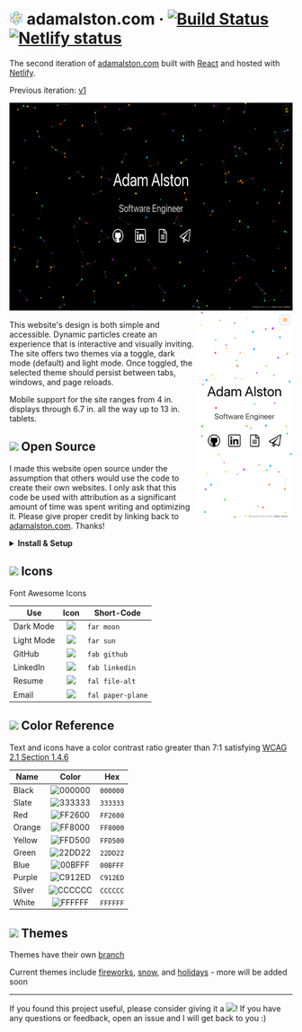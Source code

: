 # <img src="public/favicon.svg" alt="atom" height="24"> adamalston<span></span>.com &middot; [![Build Status](https://img.shields.io/circleci/build/gh/adamalston/v2?label=build)](https://app.circleci.com/pipelines/github/adamalston/v2) [![Netlify status](https://img.shields.io/netlify/332bbd91-59b7-4091-8781-6f41330399b4)](https://app.netlify.com/sites/adamalston/deploys)

The second iteration of [adamalston.com](https://www.adamalston.com) built with [React](https://reactjs.org/) and hosted with [Netlify](https://www.netlify.com/).

Previous iteration: [v1](https://github.com/adamalston/v1)

<img float="left" height="370" src="images/desktop.png" alt="Desktop Preview" role="img" aria-label="desktop screenshot"> <img align="right" height="370" src="images/mobile.png" alt="Mobile Preview" role="img" aria-label="mobile screenshot">

This website's design is both simple and accessible. Dynamic particles create an experience that is interactive and visually inviting. The site offers two themes via a toggle, dark mode (default) and light mode. Once toggled, the selected theme should persist between tabs, windows, and page reloads.

Mobile support for the site ranges from 4 in. displays through 6.7 in. all the way up to 13 in. tablets.

## <img src="https://git.io/JUnUc" height="18"> Open Source

I made this website open source under the assumption that others would use the code to create their own websites. I only ask that this code be used with attribution as a significant amount of time was spent writing and optimizing it. Please give proper credit by linking back to [adamalston.com](https://www.adamalston.com/). Thanks!

<details>
  <summary><b>Install &amp; Setup</b></summary>

1. Clone this repository
2. Install dependencies: `npm install`
3. Start the development server: `npm start`

<b>Build &amp; Deploy</b>

1. Create a production build: `npm run build`
2. The [React/Deployment](https://create-react-app.dev/docs/deployment/) docs detail how to deploy to `gh-pages`, Netlify, and many other services

</details>

## <img src="https://git.io/JUnJT" height="18"> Icons

Font Awesome Icons

| Use        |                     Icon                     | Short-Code        |
| ---------- | :------------------------------------------: | ----------------- |
| Dark Mode  | <img src="https://git.io/JYkZg" height="20"> | `far moon`        |
| Light Mode | <img src="https://git.io/JYkZF" height="20"> | `far sun`         |
| GitHub     | <img src="https://git.io/JYOvL" height="20"> | `fab github`      |
| LinkedIn   | <img src="https://git.io/JYOex" height="20"> | `fab linkedin`    |
| Resume     | <img src="https://git.io/JYOeu" height="20"> | `fal file-alt`    |
| Email      | <img src="https://git.io/JYOei" height="20"> | `fal paper-plane` |

## <img src="https://git.io/JUnT0" height="18"> Color Reference

Text and icons have a color contrast ratio greater than 7:1 satisfying [WCAG 2.1 Section 1.4.6](https://www.w3.org/TR/WCAG21/#contrast-enhanced)

| Name   |                          Color                          | Hex      |
| ------ | :-----------------------------------------------------: | -------- |
| Black  | ![000000](https://via.placeholder.com/16/000000?text=+) | `000000` |
| Slate  | ![333333](https://via.placeholder.com/16/333333?text=+) | `333333` |
| Red    | ![FF2600](https://via.placeholder.com/16/FF2600?text=+) | `FF2600` |
| Orange | ![FF8000](https://via.placeholder.com/16/FF8000?text=+) | `FF8000` |
| Yellow | ![FFD500](https://via.placeholder.com/16/FFD500?text=+) | `FFD500` |
| Green  | ![22DD22](https://via.placeholder.com/16/22DD22?text=+) | `22DD22` |
| Blue   | ![00BFFF](https://via.placeholder.com/16/00BFFF?text=+) | `00BFFF` |
| Purple | ![C912ED](https://via.placeholder.com/16/C912ED?text=+) | `C912ED` |
| Silver | ![CCCCCC](https://via.placeholder.com/16/CCCCCC?text=+) | `CCCCCC` |
| White  | ![FFFFFF](https://via.placeholder.com/16/FFFFFF?text=+) | `FFFFFF` |

## <img src="https://git.io/JLX8B" height="18"> Themes

Themes have their own [branch](https://github.com/adamalston/v2/branches)

Current themes include [fireworks](https://github.com/adamalston/v2/tree/fireworks), [snow](https://github.com/adamalston/v2/tree/snow), and [holidays](https://github.com/adamalston/v2/tree/holidays) - more will be added soon

---

If you found this project useful, please consider giving it a <img src="https://git.io/JUn8T" height="14">! If you have any questions or feedback, open an issue and I will get back to you :&#8203;)

